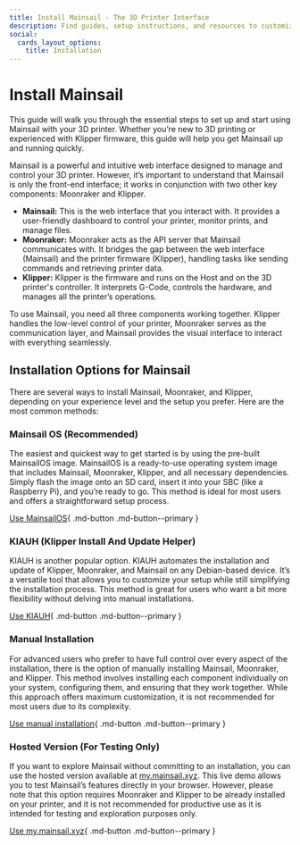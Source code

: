 ```yaml
---
title: Install Mainsail - The 3D Printer Interface
description: Find guides, setup instructions, and resources to customize and optimize your Mainsail 3D printer interface.
social:
  cards_layout_options:
    title: Installation
---
```


# Install Mainsail

This guide will walk you through the essential steps to set up and start using Mainsail with your 3D printer. Whether
you’re new to 3D printing or experienced with Klipper firmware, this guide will help you get Mainsail up and running
quickly.  

Mainsail is a powerful and intuitive web interface designed to manage and control your 3D printer. However, it’s
important to understand that Mainsail is only the front-end interface; it works in conjunction with two other key
components: Moonraker and Klipper.

- **Mainsail:** This is the web interface that you interact with. It provides a user-friendly dashboard to control your
printer, monitor prints, and manage files.
- **Moonraker:** Moonraker acts as the API server that Mainsail communicates with. It bridges the gap between the web
interface (Mainsail) and the printer firmware (Klipper), handling tasks like sending commands and retrieving printer
data.
- **Klipper:** Klipper is the firmware and runs on the Host and on the 3D printer's controller. It interprets G-Code,
controls the hardware, and manages all the printer’s operations.

To use Mainsail, you need all three components working together. Klipper handles the low-level control of your printer,
Moonraker serves as the communication layer, and Mainsail provides the visual interface to interact with everything
seamlessly.

## Installation Options for Mainsail

There are several ways to install Mainsail, Moonraker, and Klipper, depending on your experience level and the setup you
prefer. Here are the most common methods:

### Mainsail OS (Recommended)

The easiest and quickest way to get started is by using the pre-built MainsailOS image. MainsailOS is a ready-to-use
operating system image that includes Mainsail, Moonraker, Klipper, and all necessary dependencies. Simply flash the
image onto an SD card, insert it into your SBC (like a Raspberry Pi), and you’re ready to go. This method is ideal for
most users and offers a straightforward setup process.

[Use MainsailOS](mainsailos/index.md){ .md-button .md-button--primary }

### KIAUH (Klipper Install And Update Helper)

KIAUH is another popular option. KIAUH automates the installation and update of Klipper, Moonraker, and Mainsail on any
Debian-based device. It’s a versatile tool that allows you to customize your setup while still simplifying the
installation process. This method is great for users who want a bit more flexibility without delving into manual
installations.

[Use KIAUH](setup/kiauh.md){ .md-button .md-button--primary }

### Manual Installation

For advanced users who prefer to have full control over every aspect of the installation, there is the option of
manually installing Mainsail, Moonraker, and Klipper. This method involves installing each component individually on
your system, configuring them, and ensuring that they work together. While this approach offers maximum customization,
it is not recommended for most users due to its complexity.

[Use manual installation](setup/manual.md){ .md-button .md-button--primary }

### Hosted Version (For Testing Only)

If you want to explore Mainsail without committing to an installation, you can use the hosted version available at
[my.mainsail.xyz](http://my.mainsail.xyz). This live demo allows you to test Mainsail’s features directly in your
browser. However, please note that this option requires Moonraker and Klipper to be already installed on your printer,
and it is not recommended for productive use as it is intended for testing and exploration purposes only.

[Use my.mainsail.xyz](setup/mymainsail.md){ .md-button .md-button--primary }
